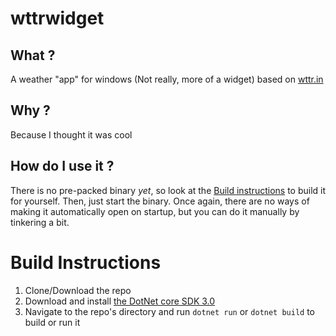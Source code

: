 # wttrwidget

## What ?

A weather "app" for windows (Not really, more of a widget) based on [wttr.in](http://www.wttr.in)

## Why ?

Because I thought it was cool

## How do I use it ?

There is no pre-packed binary *yet*, so look at the [Build instructions](#build-instructions) to build it for yourself.
Then, just start the binary. Once again, there are no ways of making it automatically open on startup, but you can do it manually by tinkering a bit.

# Build Instructions

1) Clone/Download the repo
2) Download and install [the DotNet core SDK 3.0](https://dotnet.microsoft.com/download/dotnet-core/3.0)
3) Navigate to the repo's directory and run `dotnet run` or `dotnet build` to build or run it